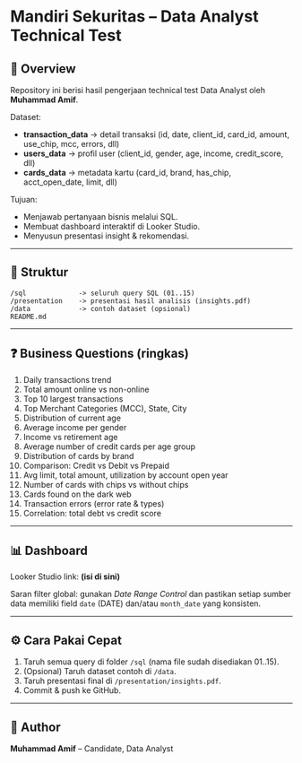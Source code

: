 # Mandiri Sekuritas – Data Analyst Technical Test

## 📌 Overview
Repository ini berisi hasil pengerjaan technical test Data Analyst oleh **Muhammad Amif**.

Dataset:
- **transaction_data** → detail transaksi (id, date, client_id, card_id, amount, use_chip, mcc, errors, dll)
- **users_data** → profil user (client_id, gender, age, income, credit_score, dll)
- **cards_data** → metadata kartu (card_id, brand, has_chip, acct_open_date, limit, dll)

Tujuan:
- Menjawab pertanyaan bisnis melalui SQL.
- Membuat dashboard interaktif di Looker Studio.
- Menyusun presentasi insight & rekomendasi.

---

## 📂 Struktur
```
/sql             -> seluruh query SQL (01..15)
/presentation    -> presentasi hasil analisis (insights.pdf)
/data            -> contoh dataset (opsional)
README.md
```

---

## ❓ Business Questions (ringkas)
1) Daily transactions trend  
2) Total amount online vs non-online  
3) Top 10 largest transactions  
4) Top Merchant Categories (MCC), State, City  
5) Distribution of current age  
6) Average income per gender  
7) Income vs retirement age  
8) Average number of credit cards per age group  
9) Distribution of cards by brand  
10) Comparison: Credit vs Debit vs Prepaid  
11) Avg limit, total amount, utilization by account open year  
12) Number of cards with chips vs without chips  
13) Cards found on the dark web  
14) Transaction errors (error rate & types)  
15) Correlation: total debt vs credit score  

---

## 📊 Dashboard
Looker Studio link: **(isi di sini)**

Saran filter global: gunakan *Date Range Control* dan pastikan setiap sumber data memiliki field `date` (DATE) dan/atau `month_date` yang konsisten.

---

## ⚙️ Cara Pakai Cepat
1. Taruh semua query di folder `/sql` (nama file sudah disediakan 01..15).  
2. (Opsional) Taruh dataset contoh di `/data`.  
3. Taruh presentasi final di `/presentation/insights.pdf`.  
4. Commit & push ke GitHub.

---

## 👤 Author
**Muhammad Amif** – Candidate, Data Analyst

